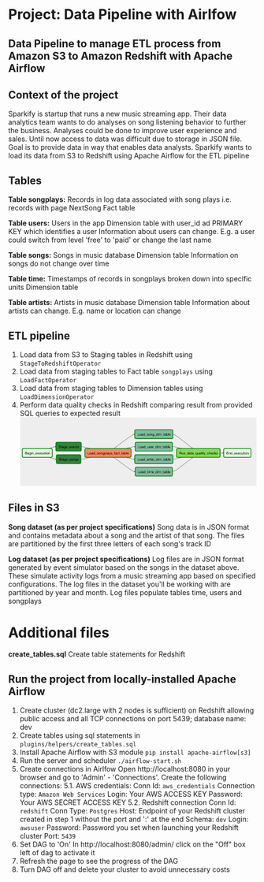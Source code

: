# Project: Data Pipeline with Airlfow
## Data Pipeline to manage ETL process from Amazon S3 to Amazon Redshift with Apache Airflow 

## Context of the project
Sparkify is startup that runs a new music streaming app. Their data analytics team wants to do analyses on song listening behavior to further the business. Analyses could be done to improve user experience and sales. Until now access to data was difficult due to storage in JSON file. Goal is to provide data in way that enables data analysts. Sparkify wants to load its data from S3 to Redshift using Apache Airflow for the ETL pipeline

## Tables
**Table songplays:**
Records in log data associated with song plays i.e. records with page NextSong
Fact table

**Table users:**
Users in the app
Dimension table with user_id ad PRIMARY KEY which identifies a user
Information about users can change. E.g. a user could switch from level 'free' to 'paid' or change the last name

**Table songs:**
Songs in music database
Dimension table
Information on songs do not change over time

**Table time:**
Timestamps of records in songplays broken down into specific units
Dimension table

**Table artists:**
Artists in music database
Dimension table
Information about artists can change. E.g. name or location can change

## ETL pipeline
1. Load data from S3 to Staging tables in Redshift using `StageToRedshiftOperator`
2. Load data from staging tables to Fact table `songplays` using `LoadFactOperator`
3. Load data from staging tables to Dimension tables using `LoadDimensionOperator`
4. Perform data quality checks in Redshift comparing result from provided SQL queries to expected result
![Visualization of Airflow DAG](/DAG.png)

## Files in S3
**Song dataset (as per project specifications)**
Song data is in JSON format and contains metadata about a song and the artist of that song. The files are partitioned by the first three letters of each song's track ID

**Log dataset (as per project specifications)**
Log files are in JSON format generated by event simulator based on the songs in the dataset above. These simulate activity logs from a music streaming app based on specified configurations.
The log files in the dataset you'll be working with are partitioned by year and month. Log files populate tables time, users and songplays

# Additional files
**create_tables.sql**
Create table statements for Redshift

## Run the project from locally-installed Apache Airflow
1. Create cluster (dc2.large with 2 nodes is sufficient) on Redshift allowing public access and all TCP connections on port 5439; database name: dev
2. Create tables using sql statements in `plugins/helpers/create_tables.sql`
3. Install Apache Airflow with S3 module
    `pip install apache-airflow[s3]`
4. Run the server and scheduler
    `./airflow-start.sh`
5. Create connections in Airlfow
    Open http://localhost:8080 in your browser and go to 'Admin' - 'Connections'. Create the following connections:
        5.1. AWS credentials:
            Conn Id: `aws_credentials`
            Connection type: `Amazon Web Services`
            Login: Your AWS ACCESS KEY
            Password: Your AWS SECRET ACCESS KEY
        5.2. Redshift connection
            Conn Id: `redshift`
            Conn Type: `Postgres`
            Host: Endpoint of your Redshift cluster created in step 1 without the port and ':' at the end
            Schema: `dev`
            Login: `awsuser`
            Password: Password you set when launching your Redshift cluster
            Port: `5439`
6. Set DAG to 'On'
    In http://localhost:8080/admin/ click on the "Off" box left of dag to activate it
7. Refresh the page to see the progress of the DAG
8. Turn DAG off and delete your cluster to avoid unnecessary costs
